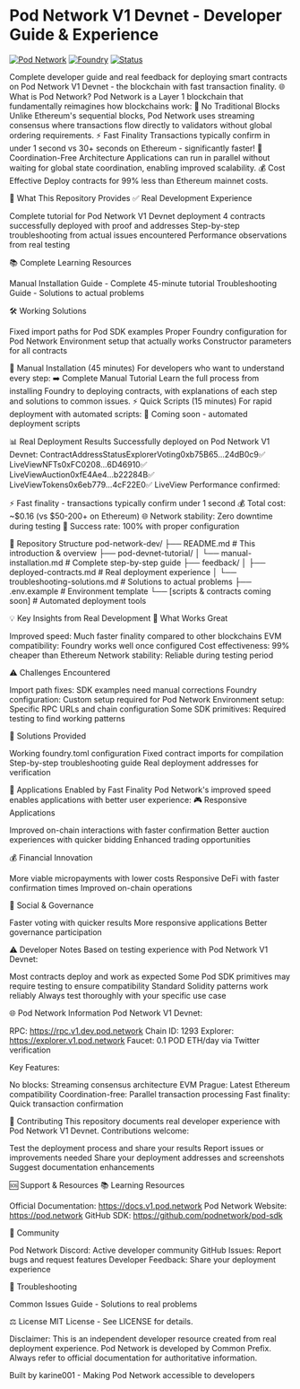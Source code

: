 # Pod Network V1 Devnet - Developer Guide & Experience

[![Pod Network](https://img.shields.io/badge/Pod_Network-V1_Devnet-blue.svg)](https://pod.network)
[![Foundry](https://img.shields.io/badge/Built_with-Foundry-green.svg)](https://getfoundry.sh/)
[![Status](https://img.shields.io/badge/Status-Tested_✓-brightgreen.svg)]()

Complete developer guide and real feedback for deploying smart contracts on Pod Network V1 Devnet - the blockchain with fast transaction finality.
🌐 What is Pod Network?
Pod Network is a Layer 1 blockchain that fundamentally reimagines how blockchains work:
🚫 No Traditional Blocks
Unlike Ethereum's sequential blocks, Pod Network uses streaming consensus where transactions flow directly to validators without global ordering requirements.
⚡ Fast Finality
Transactions typically confirm in under 1 second vs 30+ seconds on Ethereum - significantly faster!
🔄 Coordination-Free Architecture
Applications can run in parallel without waiting for global state coordination, enabling improved scalability.
💰 Cost Effective
Deploy contracts for 99% less than Ethereum mainnet costs.

🎯 What This Repository Provides
✅ Real Development Experience

Complete tutorial for Pod Network V1 Devnet deployment
4 contracts successfully deployed with proof and addresses
Step-by-step troubleshooting from actual issues encountered
Performance observations from real testing

📚 Complete Learning Resources

Manual Installation Guide - Complete 45-minute tutorial
Troubleshooting Guide - Solutions to actual problems

🛠️ Working Solutions

Fixed import paths for Pod SDK examples
Proper Foundry configuration for Pod Network
Environment setup that actually works
Constructor parameters for all contracts


📖 Manual Installation (45 minutes)
For developers who want to understand every step:
➡️ Complete Manual Tutorial
Learn the full process from installing Foundry to deploying contracts, with explanations of each step and solutions to common issues.
⚡ Quick Scripts (15 minutes)
For rapid deployment with automated scripts:
🔄 Coming soon - automated deployment scripts

📊 Real Deployment Results
Successfully deployed on Pod Network V1 Devnet:
ContractAddressStatusExplorerVoting0xb75B65...24dB0c9✅ LiveViewNFTs0xFC0208...6D46910✅ LiveViewAuction0xfE4Ae4...b22284B✅ LiveViewTokens0x6eb779...4cF22E0✅ LiveView
Performance confirmed:

⚡ Fast finality - transactions typically confirm under 1 second
💰 Total cost: ~$0.16 (vs $50-200+ on Ethereum)
🌐 Network stability: Zero downtime during testing
🔧 Success rate: 100% with proper configuration


🎯 Repository Structure
pod-network-dev/
├── README.md                           # This introduction & overview
├── pod-devnet-tutorial/
│   └── manual-installation.md          # Complete step-by-step guide
├── feedback/
│   ├── deployed-contracts.md         # Real deployment experience
│   └── troubleshooting-solutions.md    # Solutions to actual problems
├── .env.example                        # Environment template
└── [scripts & contracts coming soon]   # Automated deployment tools

💡 Key Insights from Real Development
🎯 What Works Great

Improved speed: Much faster finality compared to other blockchains
EVM compatibility: Foundry works well once configured
Cost effectiveness: 99% cheaper than Ethereum
Network stability: Reliable during testing period

⚠️ Challenges Encountered

Import path fixes: SDK examples need manual corrections
Foundry configuration: Custom setup required for Pod Network
Environment setup: Specific RPC URLs and chain configuration
Some SDK primitives: Required testing to find working patterns

🔧 Solutions Provided

Working foundry.toml configuration
Fixed contract imports for compilation
Step-by-step troubleshooting guide
Real deployment addresses for verification


🚀 Applications Enabled by Fast Finality
Pod Network's improved speed enables applications with better user experience:
🎮 Responsive Applications

Improved on-chain interactions with faster confirmation
Better auction experiences with quicker bidding
Enhanced trading opportunities

💰 Financial Innovation

More viable micropayments with lower costs
Responsive DeFi with faster confirmation times
Improved on-chain operations

🤝 Social & Governance

Faster voting with quicker results
More responsive applications
Better governance participation


⚠️ Developer Notes
Based on testing experience with Pod Network V1 Devnet:

Most contracts deploy and work as expected
Some Pod SDK primitives may require testing to ensure compatibility
Standard Solidity patterns work reliably
Always test thoroughly with your specific use case


🌐 Pod Network Information
Pod Network V1 Devnet:

RPC: https://rpc.v1.dev.pod.network
Chain ID: 1293
Explorer: https://explorer.v1.pod.network
Faucet: 0.1 POD ETH/day via Twitter verification

Key Features:

No blocks: Streaming consensus architecture
EVM Prague: Latest Ethereum compatibility
Coordination-free: Parallel transaction processing
Fast finality: Quick transaction confirmation


🤝 Contributing
This repository documents real developer experience with Pod Network V1 Devnet. Contributions welcome:

Test the deployment process and share your results
Report issues or improvements needed
Share your deployment addresses and screenshots
Suggest documentation enhancements


🆘 Support & Resources
📚 Learning Resources

Official Documentation: https://docs.v1.pod.network
Pod Network Website: https://pod.network
GitHub SDK: https://github.com/podnetwork/pod-sdk

💬 Community

Pod Network Discord: Active developer community
GitHub Issues: Report bugs and request features
Developer Feedback: Share your deployment experience

🔧 Troubleshooting

Common Issues Guide - Solutions to real problems


⚖️ License
MIT License - See LICENSE for details.

Disclaimer: This is an independent developer resource created from real deployment experience. Pod Network is developed by Common Prefix. Always refer to official documentation for authoritative information.

Built by karine001 - Making Pod Network accessible to developers